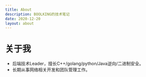 ```yaml
---
title: About
description: BOOLKING的技术笔记
date: 2020-12-20
layout: about
---
```


# 关于我
* 后端技术Leader，擅长C++/golang/python/Java逆向/二进制安全。
* 长期从事网络相关开发和团队管理工作。

